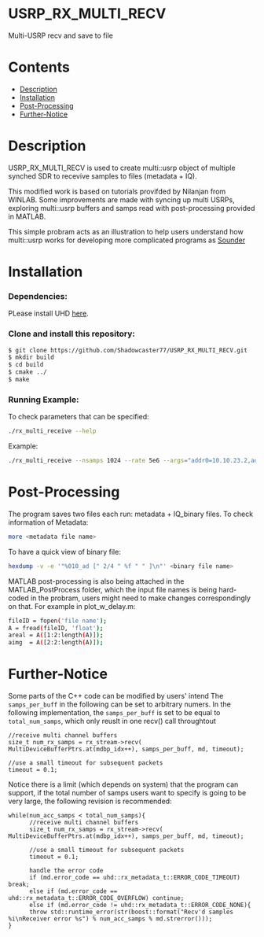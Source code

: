 # USRP_RX_MULTI_RECV
Multi-USRP recv and save to file

# Contents
 * [Description](#description)
 * [Installation](#installation)
 * [Post-Processing](#Post-Processing)
 * [Further-Notice](#Further-Notice)


# Description
USRP_RX_MULTI_RECV is used to create multi::usrp object of multiple synched SDR to recevive samples to files (metadata + IQ). 

This modified work is based on tutorials provifded by Nilanjan from WINLAB. Some improvements are made with syncing up multi USRPs, exploring multi::usrp buffers and samps read with post-processing provided in MATLAB. 

This simple probram acts as an illustration to help users understand how multi::usrp works for developing more complicated programs as [Sounder](https://github.com/renew-wireless/RENEWLab/tree/develop)

# Installation
### Dependencies:
PLease install UHD [here](https://kb.ettus.com/Building_and_Installing_the_USRP_Open-Source_Toolchain_(UHD_and_GNU_Radio)_on_Linux).

### Clone and install this repository: 
```sh
$ git clone https://github.com/Shadowcaster77/USRP_RX_MULTI_RECV.git
$ mkdir build
$ cd build
$ cmake ../
$ make
```
### Running Example:
To check parameters that can be specified:
```sh
./rx_multi_receive --help
```
Example: 
```sh
./rx_multi_receive --nsamps 1024 --rate 5e6 --args="addr0=10.10.23.2,addr1=10.10.23.3, … addr7=10.10.24.2" --subdev "A:0 B:0" --channels "0, 1, ... , 14, 15" --prefix "x310_`$now`_"  --sync "pps" --secs 5
```
# Post-Processing
The program saves two files each run: metadata + IQ_binary files. 
To check information of Metadata:
```sh
more <metadata file name>
```
To have a quick view of binary file:
```sh
hexdump -v -e '"%010_ad [" 2/4 " %f " " ]\n"' <binary file name>
```
MATLAB post-processing is also being attached in the MATLAB_PostProcess folder, which the input file names is being hard-coded in the probram, users might need to make changes correspondingly on that. 
For example in plot_w_delay.m:

```sh
fileID = fopen('file name');
A = fread(fileID, 'float');
areal = A([1:2:length(A)]);
aimg  = A([2:2:length(A)]);
```
# Further-Notice
Some parts of the C++ code can be modified by users' intend
The `samps_per_buff` in the following can be set to arbitrary numers.
In the following implementation, the `samps_per_buff` is set to be equal to `total_num_samps`, which only reuslt in one recv() call throughtout
```
//receive multi channel buffers
size_t num_rx_samps = rx_stream->recv( MultiDeviceBufferPtrs.at(mdbp_idx++), samps_per_buff, md, timeout);

//use a small timeout for subsequent packets
timeout = 0.1;
```
Notice there is a limit (which depends on system) that the program can support, if the total number of samps users want to specify is going to be very large, the following revision is recommended:
```
while(num_acc_samps < total_num_samps){
      //receive multi channel buffers
      size_t num_rx_samps = rx_stream->recv( MultiDeviceBufferPtrs.at(mdbp_idx++), samps_per_buff, md, timeout);

      //use a small timeout for subsequent packets
      timeout = 0.1;

      handle the error code
      if (md.error_code == uhd::rx_metadata_t::ERROR_CODE_TIMEOUT) break;
      else if (md.error_code == uhd::rx_metadata_t::ERROR_CODE_OVERFLOW) continue;
      else if (md.error_code != uhd::rx_metadata_t::ERROR_CODE_NONE){
      throw std::runtime_error(str(boost::format("Recv'd samples %i\nReceiver error %s") % num_acc_samps % md.strerror()));
}
```
